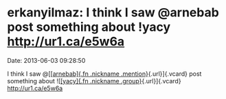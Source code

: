 erkanyilmaz: I think I saw \@arnebab post something about !yacy http://ur1.ca/e5w6a
===================================================================================

Date: 2013-06-03 09:28:50

I think I saw @[[[arnebab]{.fn .nickname
.mention}](http://identi.ca/user/68146 "Arne Babenhauserheide"){.url}]{.vcard}
post something about ![[[yacy]{.fn .nickname
.group}](http://identi.ca/group/6662/id "yacy p2p web search (yacy)"){.url}]{.vcard}
<http://ur1.ca/e5w6a>
